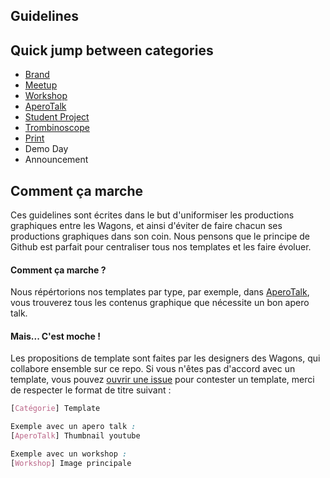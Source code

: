 ## Guidelines

## Quick jump between categories

- [Brand](https://github.com/lewagon/design/tree/master/guidelines/brand)
- [Meetup](https://github.com/lewagon/design/tree/master/guidelines/meetup)
- [Workshop](https://github.com/lewagon/design/tree/master/guidelines/workshop)
- [AperoTalk](https://github.com/lewagon/design/tree/master/guidelines/aperotalk)
- [Student Project](https://github.com/lewagon/design/tree/master/guidelines/student_project)
- [Trombinoscope](https://github.com/lewagon/design/tree/master/guidelines/trombinoscope)
- [Print](https://github.com/lewagon/design/tree/master/guidelines/print)
- Demo Day
- Announcement


## Comment ça marche

Ces guidelines sont écrites dans le but d'uniformiser les productions graphiques entre les Wagons, et ainsi d'éviter de faire chacun ses productions graphiques dans son coin. Nous pensons que le principe de Github est parfait pour centraliser tous nos templates et les faire évoluer.

#### Comment ça marche ?

Nous répértorions nos templates par type, par exemple, dans [AperoTalk](https://github.com/lewagon/design/tree/master/guidelines/aperotalk), vous trouverez tous les contenus graphique que nécessite un bon apero talk.

#### Mais... C'est moche !

Les propositions de template sont faites par les designers des Wagons, qui collabore ensemble sur ce repo. Si vous n'êtes pas d'accord avec un template, vous pouvez [ouvrir une issue](https://github.com/lewagon/design/issues/new) pour contester un template, merci de respecter le format de titre suivant :

```css
[Catégorie] Template

Exemple avec un apero talk :
[AperoTalk] Thumbnail youtube  

Exemple avec un workshop :
[Workshop] Image principale  
```



